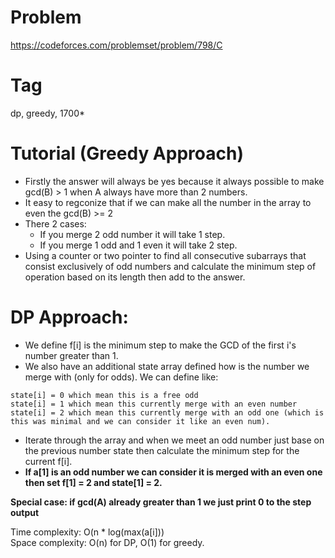 # Problem
https://codeforces.com/problemset/problem/798/C
# Tag
dp, greedy, 1700*
# Tutorial (Greedy Approach)
  - Firstly the answer will always be yes because it always possible to make gcd(B) > 1 when A always have more than 2 numbers.
  - It easy to regconize that if we can make all the number in the array to even the gcd(B) >= 2
  - There 2 cases:
      + If you merge 2 odd number it will take 1 step.
      + If you merge 1 odd and 1 even it will take 2 step.
  - Using a counter or two pointer to find all consecutive subarrays that consist exclusively of odd numbers and calculate the minimum step of operation based on its length then add to the answer.

# DP Approach:
  - We define f[i] is the minimum step to make the GCD of the first i's number greater than 1.
  - We also have an additional state array defined how is the number we merge with (only for odds). We can define like:
  ```
  state[i] = 0 which mean this is a free odd
  state[i] = 1 which mean this currently merge with an even number
  state[i] = 2 which mean this currently merge with an odd one (which is this was minimal and we can consider it like an even num).
  ```
  - Iterate through the array and when we meet an odd number just base on the previous number state then calculate the minimum step for the current f[i].<br>
  - **If a[1] is an odd number we can consider it is merged with an even one then set f[1] = 2 and state[1] = 2.** <br>

**Special case: if gcd(A) already greater than 1 we just print 0 to the step output**  

Time complexity: O(n * log(max(a[i]))<br>
Space complexity: O(n) for DP, O(1) for greedy.
